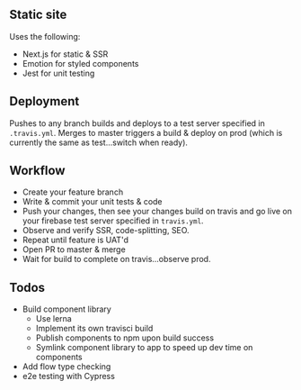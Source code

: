
## Static site

Uses the following:
- Next.js for static & SSR
- Emotion for styled components
- Jest for unit testing

## Deployment

Pushes to any branch builds and deploys to a test server specified in `.travis.yml`. Merges to master triggers a build & deploy on prod (which is currently the same as test...switch when ready).

## Workflow

- Create your feature branch
- Write & commit your unit tests & code
- Push your changes, then see your changes build on travis and go live on your firebase test server specified in `travis.yml`.
- Observe and verify SSR, code-splitting, SEO.
- Repeat until feature is UAT'd
- Open PR to master & merge
- Wait for build to complete on travis...observe prod.

## Todos

- Build component library
  - Use lerna
  - Implement its own travisci build
  - Publish components to npm upon build success
  - Symlink component library to app to speed up dev time on components
- Add flow type checking
- e2e testing with Cypress


